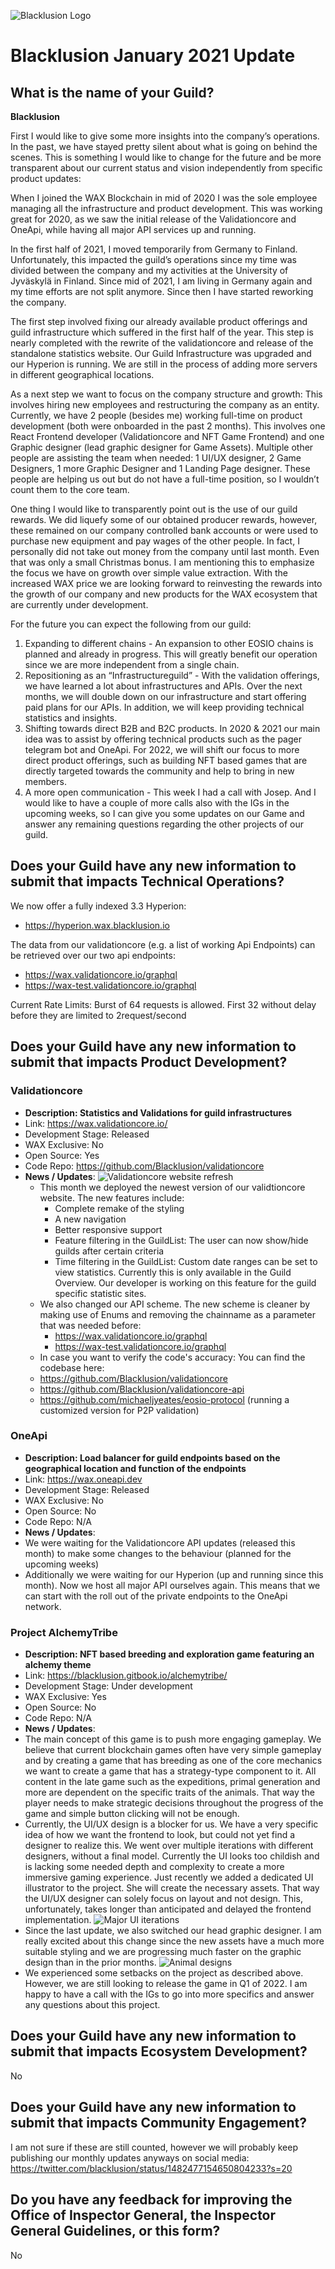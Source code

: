 ![Blacklusion Logo](https://blacklusion.com/resources/blacklusion_logo_192.png)
# Blacklusion January 2021 Update

## What is the name of your Guild?

**Blacklusion**

First I would like to give some more insights into the company’s operations. In the past, we have stayed pretty silent about what is going on behind the scenes. This is something I would like to change for the future and be more transparent about our current status and vision independently from specific product updates:

When I joined the WAX Blockchain in mid of 2020 I was the sole employee managing all the infrastructure and product development. This was working great for 2020, as we saw the initial release of the Validationcore and OneApi, while having all major API services up and running.

In the first half of 2021, I moved temporarily from Germany to Finland. Unfortunately, this impacted the guild’s operations since my time was divided between the company and my activities at the University of Jyväskylä in Finland.
Since mid of 2021, I am living in Germany again and my time efforts are not split anymore. Since then I have started reworking the company.

The first step involved fixing our already available product offerings and guild infrastructure which suffered in the first half of the year. This step is nearly completed with the rewrite of the validationcore and release of the standalone statistics website. Our Guild Infrastructure was upgraded and our Hyperion is running. We are still in the process of adding more servers in different geographical locations.

As a next step we want to focus on the company structure and growth: This involves hiring new employees and restructuring the company as an entity. Currently, we have 2 people (besides me) working full-time on product development (both were onboarded in the past 2 months). This involves one React Frontend developer (Validationcore and NFT Game Frontend) and one Graphic designer (lead graphic designer for Game Assets). Multiple other people are assisting the team when needed: 1 UI/UX designer, 2 Game Designers, 1 more Graphic Designer and 1 Landing Page designer. These people are helping us out but do not have a full-time position, so I wouldn’t count them to the core team.

One thing I would like to transparently point out is the use of our guild rewards. We did liquefy some of our obtained producer rewards, however, these remained on our company controlled bank accounts or were used to purchase new equipment and pay wages of the other people. In fact, I personally did not take out money from the company until last month. Even that was only a small Christmas bonus. I am mentioning this to emphasize the focus we have on growth over simple value extraction. With the increased WAX price we are looking forward to reinvesting the rewards into the growth of our company and new products for the WAX ecosystem that are currently under development.

For the future you can expect the following from our guild:
1. Expanding to different chains - An expansion to other EOSIO chains is planned and already in progress. This will greatly benefit our operation since we are more independent from a single chain.
2. Repositioning as an “Infrastructureguild” - With the validation offerings, we have learned a lot about infrastructures and APIs. Over the next months, we will double down on our infrastructure and start offering paid plans for our APIs. In addition, we will keep providing technical statistics and insights.
3. Shifting towards direct B2B and B2C products. In 2020 & 2021 our main idea was to assist by offering technical products such as the pager telegram bot and OneApi. For 2022, we will shift our focus to more direct product offerings, such as building NFT based games that are directly targeted towards the community and help to bring in new members.
4. A more open communication - This week I had a call with Josep. And I would like to have a couple of more calls also with the IGs in the upcoming weeks, so I can give you some updates on our Game and answer any remaining questions regarding the other projects of our guild.


## Does your Guild have any new information to submit that impacts Technical Operations?

We now offer a fully indexed 3.3 Hyperion:
- https://hyperion.wax.blacklusion.io

The data from our validationcore (e.g. a list of working Api Endpoints) can be retrieved over our two api endpoints:

- https://wax.validationcore.io/graphql
- https://wax-test.validationcore.io/graphql

Current Rate Limits: Burst of 64 requests is allowed. First 32 without delay before they are limited to 2request/second

## Does your Guild have any new information to submit that impacts Product Development?

### Validationcore
- **Description: Statistics and Validations for guild infrastructures**
- Link: https://wax.validationcore.io/
- Development Stage: Released
- WAX Exclusive: No
- Open Source: Yes
- Code Repo: https://github.com/Blacklusion/validationcore
- **News / Updates**:
   ![Validationcore website refresh](https://github.com/Blacklusion/guild-submissions/blob/ced5cb0fb3700c6de8db12971d7285aa08e799ba/2021%20December/image-1.png "Validationcore website refresh")
  - This month we deployed the newest version of our validtioncore website. The new features include:
    - Complete remake of the styling
    - A new navigation
    - Better responsive support
    - Feature filtering in the GuildList: The user can now show/hide guilds after certain criteria
    - Time filtering in the GuildList: Custom date ranges can be set to view statistics. Currently this is only available in the Guild Overview. Our developer is working on this feature for the guild specific statistic sites.
  - We also changed our API scheme. The new scheme is cleaner by making use of Enums and removing the chainname as a parameter that was needed before:
    - https://wax.validationcore.io/graphql
    - https://wax-test.validationcore.io/graphql
  - In case you want to verify the code's accuracy: You can find the codebase here:
   - https://github.com/Blacklusion/validationcore
   - https://github.com/Blacklusion/validationcore-api
   - https://github.com/michaeljyeates/eosio-protocol (running a customized version for P2P validation)


### OneApi
- **Description: Load balancer for guild endpoints based on the geographical location and function of the endpoints**
- Link: https://wax.oneapi.dev
- Development Stage: Released
- WAX Exclusive: No
- Open Source: No
- Code Repo: N/A
- **News / Updates**:  
 - We were waiting for the Validationcore API updates (released this month) to make some changes to the behaviour (planned for the upcoming weeks)
 - Additionally we were waiting for our Hyperion (up and running since this month). Now we host all major API ourselves again. This means that we can start with the roll out of the private endpoints to the OneApi network.


### Project AlchemyTribe
- **Description: NFT based breeding and exploration game featuring an alchemy theme**
- Link: https://blacklusion.gitbook.io/alchemytribe/
- Development Stage: Under development
- WAX Exclusive: Yes
- Open Source: No
- Code Repo: N/A
- **News / Updates**:
 - The main concept of this game is to push more engaging gameplay. We believe that current blockchain games often have very simple gameplay and by creating a game that has breeding as one of the core mechanics we want to create a game that has a strategy-type component to it. All content in the late game such as the expeditions, primal generation and more are dependent on the specific traits of the animals. That way the player needs to make strategic decisions throughout the progress of the game and simple button clicking will not be enough.
 - Currently, the UI/UX design is a blocker for us. We have a very specific idea of how we want the frontend to look, but could not yet find a designer to realize this. We went over multiple iterations with different designers, without a final model. Currently the UI looks too childish and is lacking some needed depth and complexity to create a more immersive gaming experience. Just recently we added a dedicated UI illustrator to the project. She will create the necessary assets. That way the UI/UX designer can solely focus on layout and not design. This, unfortunately, takes longer than anticipated and delayed the frontend implementation.
    ![Major UI iterations](https://github.com/Blacklusion/guild-submissions/blob/ced5cb0fb3700c6de8db12971d7285aa08e799ba/2021%20December/image-2.png "Major UI iterations")
 - Since the last update, we also switched our head graphic designer. I am really excited about this change since the new assets have a much more suitable styling and we are progressing much faster on the graphic design than in the prior months.
 ![Animal designs](https://github.com/Blacklusion/guild-submissions/blob/c5840a8afadea09134664deaffb4d8408d722a63/2021%20December/image-3.png "Animal designs")
 - We experienced some setbacks on the project as described above. However, we are still looking to release the game in Q1 of 2022. I am happy to have a call with the IGs to go into more specifics and answer any questions about this project.


## Does your Guild have any new information to submit that impacts Ecosystem Development?

No

## Does your Guild have any new information to submit that impacts Community Engagement?

I am not sure if these are still counted, however we will probably keep publishing our monthly updates anyways on social media:
https://twitter.com/blacklusion/status/1482477154650804233?s=20

## Do you have any feedback for improving the Office of Inspector General, the Inspector General Guidelines, or this form?

No

